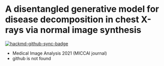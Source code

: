 # A disentangled generative model for disease decomposition in chest X-rays via normal image synthesis

[![hackmd-github-sync-badge](https://hackmd.io/cE9-w8G3Rty5m01AzJ7SGQ/badge)](https://hackmd.io/cE9-w8G3Rty5m01AzJ7SGQ)


- Medical Image Analysis 2021 (MICCAI journal)
- github is not found
